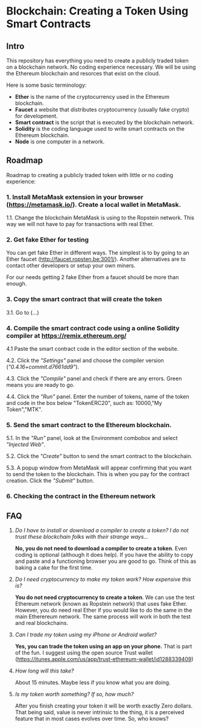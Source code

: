 # Blockchain: Creating a Token Using Smart Contracts

## Intro
This repository has everything you need to create a publicly traded token on a blockchain network. No coding experience necessary. We will be using the Ethereum blockchain and resorces that exist on the cloud.

Here is some basic terminology:
  * **Ether** is the name of the cryptocurrency used in the Ethereum blockchain.
  * **Faucet** a website that distributes cryptocurrency (usually fake crypto) for development.
  * **Smart contract** is the script that is executed by the blockchain network.
  * **Solidity** is the coding language used to write smart contracts on the Ethereum blockchain.
  * **Node** is one computer in a network.

## Roadmap
Roadmap to creating a publicly traded token with little or no coding experience:

### 1. Install MetaMask extension in your browser (https://metamask.io/). Create a local wallet in MetaMask. 

1.1. Change the blockchain MetaMask is using to the Ropstein network. This way we will not have to pay for transactions with real Ether. 
    
### 2. Get fake Ether for testing

You can get fake Ether in different ways. The simplest is to by going to an Ether faucet (http://faucet.ropsten.be:3001/). Another alternatives are to contact other developers or setup your own miners. 

For our needs getting 2 fake Ether from a faucet should be more than enough.

### 3. Copy the smart contract that will create the token 

3.1. Go to (...)

### 4. Compile the smart contract code using a online Solidity compiler at https://remix.ethereum.org/

4.1 Paste the smart contract code in the editor section of the website.
  
4.2. Click the *"Settings"* panel and choose the compiler version (*"0.4.16+commit.d7661dd9"*).
  
4.3. Click the *"Compile"* panel and check if there are any errors. Green means you are ready to go.
  
4.4. Click the *"Run"* panel. Enter the number of tokens, name of the token and code in the box below "TokenERC20", such as: 10000,"My Token","MTK".  

### 5. Send the smart contract to the Ethereum blockchain. 

5.1. In the *"Run"* panel, look at the Environment combobox and select *"Injected Web"*.
    
5.2. Click the *"Create"* button to send the smart contract to the blockchain. 
    
5.3. A popup window from MetaMask will appear confirming that you want to send the token to the blockchain. This is when you pay for the contract creation. Click the *"Submit"* button.

### 6. Checking the contract in the Ethereum network



## FAQ
1. *Do I have to install or download a compiler to create a token? I do not trust these blockchain folks with their strange ways...* 

      **No, you do not need to download a compiler to create a token**. Even coding is optional (although it does help). If you have the ability to copy and paste and a functioning browser you are good to go. Think of this as baking a cake for the first time.

2. *Do I need cryptocurrency to make my token work? How expensive this is?*

      **You do not need cryptocurrency to create a token**. We can use the test Ethereum network (known as Ropstein network) that uses fake Ether. However, you do need real Ether if you would like to do the same in the main Etherereum network. The same process will work in both the test and real blockchains. 

3. *Can I trade my token using my iPhone or Android wallet?*

      **Yes, you can trade the token using an app on your phone.** That is part of the fun. I suggest using the open source Trust wallet (https://itunes.apple.com/us/app/trust-ethereum-wallet/id1288339409)

3. *How long will this take?*

      About 15 minutes. Maybe less if you know what you are doing.

4. *Is my token worth something? If so, how much?*
   
      After you finish creating your token it will be worth exactly Zero dollars. That being said, value is never intrinsic to the thing, it is a perceived feature that in most cases evolves over time. So, who knows?   





